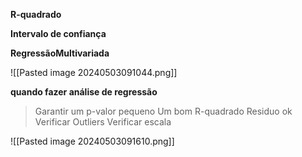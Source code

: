 **R-quadrado**

**Intervalo de confiança**

**RegressãoMultivariada**

![[Pasted image 20240503091044.png]]

**quando fazer análise de regressão**
> Garantir um p-valor pequeno
> Um bom R-quadrado
> Residuo ok
> Verificar Outliers
> Verificar escala

![[Pasted image 20240503091610.png]]

